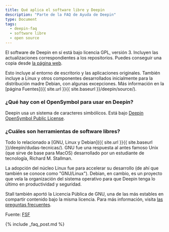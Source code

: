 ```yaml
---
title: Qué aplica el software libre y Deepin
description: "Parte de la FAQ de Ayuda de Deepin"
type: Document
tags:
  - deepin-faq
  - software libre
  - open source
---
```


El software de Deepin en sí está bajo licencia GPL, versión 3. Incluyen las actualizaciones correspondientes a los repositorios. Puedes conseguir una copia desde [la página web](https://www.gnu.org/licenses/gpl.html).

Esto incluye al entorno de escritorio y las aplicaciones originales. También incluye a Linux y otros componentes desarrollados inicialmente para la distribución madre Debian, con algunas excepciones. Más información en la [página Fuentes]({{ site.url }}{{ site.baseurl }}/deepin/source/).

### ¿Qué hay con el OpenSymbol para usar en Deepin?

Deepin usa un sistema de caracteres simbólicos. Está bajo [Deepin OpenSymbol Public License](https://www.deepin.org/en/font-license/).

### ¿Cuáles son herramientas de software libres?
Todo lo relacionado a [GNU, Linux y Debian]({{ site.url }}{{ site.baseurl }}/deepin/dudas-tecnicas/). GNU fue una respuesta al antes famoso Unix (que sirve de base para MacOS) desarrollado por un estudiante de tecnología, Richard M. Stallman.

La adopción del núcleo Linux fue para accelerar su desarrollo (de ahí que también se conoce como "GNU/Linux"). Debian, en cambio, es un proyecto que vela la organización del sistema operativo para que Deepin tenga lo último en productividad y seguridad.

Stall también aportó la Licencia Pública de GNU, una de las más estables en compartir contenido bajo la misma licencia. Para más información, visita [las preguntas frecuentes](https://www.gnu.org/licenses/gpl-faq.es.html).

Fuente: [FSF](https://www.gnu.org/gnu/linux-and-gnu.es.html)


{% include _faq_post.md %}
